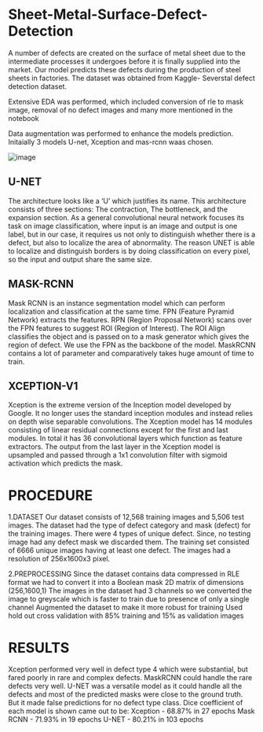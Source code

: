 # Sheet-Metal-Surface-Defect-Detection

A number of defects are created on the surface of metal sheet due to the intermediate processes it undergoes before it is finally supplied into the market. Our model predicts
these defects during the production of steel sheets in factories. The dataset was obtained from Kaggle- Severstal defect detection dataset. 

Extensive EDA was performed, which included conversion of rle to mask image, removal of no defect images and many more mentioned in the notebook

Data augmentation was performed to enhance the models prediction. Initaially 3 models U-net, Xception and mas-rcnn waas chosen.


![image](https://user-images.githubusercontent.com/42464227/124218652-45b32b00-db18-11eb-9ee4-6876a42e2091.png)


## U-NET

The architecture looks like a ‘U’ which justifies its name. This architecture consists of three sections: The contraction, The bottleneck, and the expansion section.
As a general convolutional neural network focuses its task on image classification, where input is an image and output is one label, but in our case, it requires us not only to distinguish whether there is a defect, but also to localize the area of abnormality. The reason UNET is able to localize and distinguish borders is by doing classification on every pixel, so the input and output share the same size. 

## MASK-RCNN

Mask RCNN is an instance segmentation model which can perform localization and classification at the same time. FPN (Feature Pyramid Network) extracts the features. RPN (Region Proposal Network) scans over the FPN features to suggest ROI (Region of Interest). The ROI Align classifies the object and is passed on to a mask generator which gives the region of defect. We use the FPN as the backbone of the model. MaskRCNN contains a lot of parameter and comparatively takes huge amount of time to train. 

## XCEPTION-V1

Xception is the extreme version of the Inception model developed by Google. It no longer uses the standard inception modules and instead relies on depth wise separable convolutions. The Xception model has 14 modules consisting of linear residual connections except for the first and last modules. In total it has 36 convolutional layers which function as feature extractors. The output from the last layer in the Xception model is upsampled and passed through a 1x1 convolution filter with sigmoid activation which predicts the mask.

# PROCEDURE

1.DATASET
Our dataset consists of 12,568 training images and 5,506 test images. The dataset had the type of defect category and mask (defect) for the training images. There were 4 types of unique defect. Since, no testing image had any defect mask we discarded them. The training set consisted of 6666 unique images having at least one defect. The images had a resolution of 256x1600x3 pixel.

2.PREPROCESSING
Since the dataset contains data compressed in RLE format we had to convert it into a Boolean mask 2D matrix of dimensions (256,1600,1) The images in the dataset had 3 channels so we converted the image to greyscale which is faster to train due to presence of only a single channel Augmented the dataset to make it more robust for training Used hold out cross validation with 85% training and 15% as validation images


# RESULTS

Xception performed very well in defect type 4 which were substantial, but fared poorly in rare and complex defects. MaskRCNN could handle the rare defects very well. U-NET was a versatile model as it could handle all the defects and most of the predicted masks were close to the ground truth. But it made false predictions for no defect type class. Dice coefficient of each model is shown came out to be:
Xception	- 68.87% in 27 epochs
Mask RCNN	- 71.93% in 19 epochs
U-NET	- 80.21% in 103 epochs










